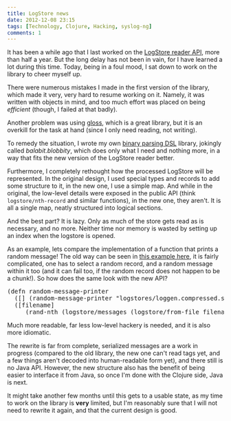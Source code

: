 ```yaml
---
title: LogStore news
date: 2012-12-08 23:15
tags: [Technology, Clojure, Hacking, syslog-ng]
comments: 1
---
```


It has been a while ago that I last worked on the
[LogStore reader API][1], more than half a year. But the long delay
has not been in vain, for I have learned a lot during this
time. Today, being in a foul mood, I sat down to work on the library
to cheer myself up.

 [1]: //asylum.madhouse-project.org/blog/2012/04/30/logstore-reader/

<!-- more -->

There were numerous mistakes I made in the first version of the
library, which made it very, very hard to resume working on
it. Namely, it was written with objects in mind, and too much effort
was placed on being *efficient* (though, I failed at that badly).

Another problem was using [gloss][2], which is a great library, but it
is an overkill for the task at hand (since I only need reading, not
writing).

 [2]: https://github.com/ztellman/gloss
 
To remedy the situation, I wrote my own [binary parsing DSL][3]
library, jokingly called *balabit.blobbity*, which does only what I
need and nothing more, in a way that fits the new version of the
LogStore reader better.

 [3]: https://github.com/algernon/balabit.blobbity

Furthermore, I completely rethought how the processed LogStore will be
represented. In the original design, I used special types and records
to add some structure to it, in the new one, I use a simple map. And
while in the original, the low-level details were exposed in the
public API (think <code>logstore/nth-record</code> and similar
functions), in the new one, they aren't. It is all a single map,
neatly structured into logical sections.

And the best part? It is lazy. Only as much of the store gets read as
is necessary, and no more. Neither time nor memory is wasted by
setting up an index when the logstore is opened.

As an example, lets compare the implementation of a function that
prints a random message! The old way can be seen in
[this example here][4], it is fairly complicated, one has to select a
random record, and a random message within it too (and it can fail
too, if the random record does not happen to be a chunk!). So how does
the same look with the new API?

<pre class="prettyprint lang-clj">(defn random-message-printer
  ([] (random-message-printer "logstores/loggen.compressed.store"))
  ([filename]
     (rand-nth (logstore/messages (logstore/from-file filename)))))</pre>

 [4]: https://github.com/algernon/balabit.logstore/blob/master/src/balabit/logstore/examples.clj#L54-L72

Much more readable, far less low-level hackery is needed, and it is
also more idiomatic.

The rewrite is far from complete, serialized messages are a work in
progress (compared to the old library, the new one can't read tags
yet, and a few things aren't decoded into human-readable form yet),
and there still is no Java API. However, the new structure also has
the benefit of being easier to interface it from Java, so once I'm
done with the Clojure side, Java is next.

It might take another few months until this gets to a usable state, as
my time to work on the library is **very** limited, but I'm reasonably
sure that I will not need to rewrite it again, and that the current
design is good.
